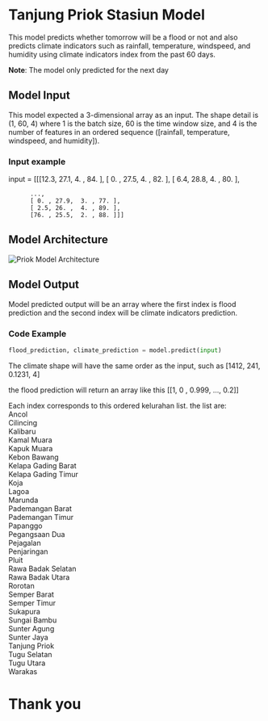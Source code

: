 # Tanjung Priok Stasiun Model
This model predicts whether tomorrow will be a flood or not and also predicts climate indicators such as rainfall, temperature, windspeed, and humidity using climate indicators index from the past 60 days. <br>

**Note**: The model only predicted for the next day

## Model Input
This model expected a 3-dimensional array as an input. The shape detail is (1, 60, 4) where 1 is the batch size, 60 is the time window size, and 4 is the number of features in an ordered sequence ([rainfall, temperature, windspeed, and humidity]). 

### Input example
input = [[[12.3, 27.1,  4. , 84. ],
          [ 0. , 27.5,  4. , 82. ],
          [ 6.4, 28.8,  4. , 80. ],

          ...,
          [ 0. , 27.9,  3. , 77. ],
          [ 2.5, 26. ,  4. , 89. ],
          [76. , 25.5,  2. , 88. ]]]

## Model Architecture
![Priok Model Architecture](https://github.com/Bangkit-Capstone-C241-PS310/flood-forecast/assets/134376120/298aad06-f3b5-4b20-afec-0bd949753ac7)

## Model Output
Model predicted output will be an array where the first index is flood prediction and the second index will be climate indicators prediction. 

### Code Example

```python
flood_prediction, climate_prediction = model.predict(input)
```
The climate shape will have the same order as the input, such as [1412, 241, 0.1231, 4]

the flood prediction will return an array like this
[[1, 0 , 0.999, ..., 0.2]]

Each index corresponds to this ordered kelurahan list. the list are: <br>
Ancol <br>
Cilincing <br>
Kalibaru <br>
Kamal Muara <br>
Kapuk Muara <br>
Kebon Bawang <br>
Kelapa Gading Barat <br>
Kelapa Gading Timur <br>
Koja <br>
Lagoa <br>
Marunda <br>
Pademangan Barat <br>
Pademangan Timur <br>
Papanggo <br>
Pegangsaan Dua <br>
Pejagalan <br>
Penjaringan <br>
Pluit <br>
Rawa Badak Selatan <br>
Rawa Badak Utara <br>
Rorotan <br>
Semper Barat <br>
Semper Timur <br>
Sukapura <br>
Sungai Bambu <br>
Sunter Agung <br>
Sunter Jaya <br>
Tanjung Priok <br>
Tugu Selatan <br>
Tugu Utara <br>
Warakas <br>

# Thank you
